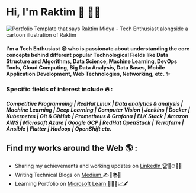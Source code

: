 # Hi, I'm Raktim 👋 👨‍🎓

<img src="https://raw.githubusercontent.com/raktim00/raktim00/main/Portfolio.gif" alt="Portfolio Template that says Raktim Midya - Tech Enthusiast alongside a cartoon illustration of Raktim">

#### I'm a Tech Enthusiast 😎 who is passionate about understanding the core concepts behind different popular Technological Fields like Data Structure and Algorithms, Data Science, Machine Learning, DevOps Tools, Cloud Computing, Big Data Analysis, Data Bases, Mobile Application Development, Web Technologies, Networking, etc. ✨

### Specific fields of interest include 🔥 :
##### Competitive Programming | RedHat Linux | Data analytics & analysis | Machine Learning | Deep Learning | Computer Vision | Jenkins | Docker | Kubernetes | Git & GitHub | Prometheus & Grafana | ELK Stack | Amazon AWS | Microsoft Azure | Google GCP | RedHat OpenStack | Terraform | Ansible | Flutter | Hadoop | OpenShift etc.

## Find my works around the Web 🌎 :
- Sharing my achievements and working updates on <a href="https://www.linkedin.com/in/raktim00">LinkedIn </a> 🏆🥇⏱👨‍✈️
- Writing Technical Blogs on <a href="https://medium.com/@raktim00">Medium </a> ✍📃📚💼
- Learning Portfolio on <a href="https://docs.microsoft.com/en-us/users/raktimmidya">Microsoft Learn </a> 👨‍🎨🙌📈🖋
